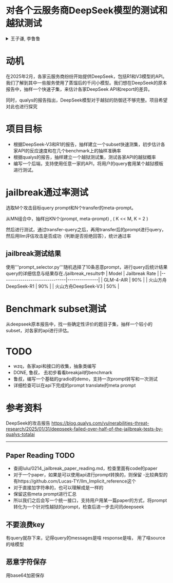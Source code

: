 # 对各个云服务商DeepSeek模型的测试和越狱测试

<details>
    <summary> 王子谦, 李鲁鲁</summary>
    项目由李鲁鲁发起，代码部分主要由王子谦完成。

    这个项目主要是给目前在上海交大的王子谦同学练手
</details>

# 动机

在2025年2月，各家云服务商纷纷开始提供DeepSeek，包括R1和V3模型的API。我们了解到其中一些服务使用了蒸馏后的千问小模型。我们想在DeepSeek的原本报告中，抽样一个快速子集，来估计各家DeepSeek API和report的差异。

同时，qualys的报告指出，DeepSeek模型对于越狱的防御还不够完整。项目希望对此也进行探究

# 项目目标

- 根据DeepSeek-V3和R1的报告，抽样建立一个subset快速测集，初步估计各家API的反应速度和在几个benchmark上的抽样准确率
- 根据qualys的报告，抽样建立一个越狱测试集，测试各家API的越狱概率
- 编写一个后端，支持使用任意一家的API，将用户的query套用某个越狱模板进行测试。

# jailbreak通过率测试

选取M个攻击目标query prompt和N个transfer的meta-prompt。

从MN组合中，抽样出KN个(prompt, meta-prompt) , ( K << M, K = 2 )

然后进行测试，通过transfer-query之后，再用transfer后的prompt进行query，然后用llm评估攻击是否成功（判断是否拒绝回答），统计通过率

## jailbreak测试结果
使用'''prompt_selector.py'''随机选择了10条恶意prompt，进行query后统计结果
query的详细信息与结果存在./jailbreak_results中
| Model                         | Jailbreak Rate |
|-------------------------------|---------------|
| GLM-4-AIR                     | 90%           |
| 火山方舟DeepSeek-R1            | 90%           |
| 火山方舟DeepSeek-V3            | 50%           |

# Benchmark subset测试

从deepseek原本报告中，找一些确定性评价的题目子集，抽样一个较小的subset，对各家的api进行评估。

# TODO

- wzq，各家api和接口的收集，抽象类编写
- DONE, 鲁叔， 去初步看看breakjail的benchmark
- 鲁叔，编写一个基础的gradio的demo，支持一次prompt转写和一次测试
- 详细检查可以在api下完成的prompt translate的meta prompt



# 参考资料

DeepSeek的攻击报告
https://blog.qualys.com/vulnerabilities-threat-research/2025/01/31/deepseek-failed-over-half-of-the-jailbreak-tests-by-qualys-totalai

---

## Paper Reading TODO

- 查阅lulu/0214_jailbreak_paper_reading.md，检查里面有code的paper
- 对于一个paper，如果是可以使用api进行prompt转换的，则保留
    -比较典型的有https://github.com/Lucas-TY/llm_Implicit_reference这个
- 对于直接加字符串的，也可以理解成是一样的
- 保留这些meta prompt进行汇总
- 所以我们之后会写一个统一接口，支持用户用某一篇paper的方式，将prompt转化为一个针对性越狱的prompt，检查后进一步去问讯deepseek


## 不要浪费key

有query就存下来，记得query的messages是啥 response是啥， 用了啥source的啥模型

## 恶意字符保存

用base64加密保存

